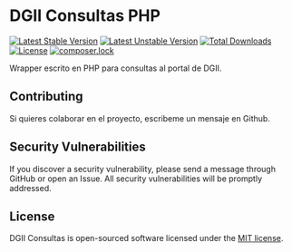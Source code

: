 # DGII Consultas PHP

[![Latest Stable Version](https://poser.pugx.org/josespinal/consultas-dgii/v/stable)](https://packagist.org/packages/josespinal/consultas-dgii)
[![Latest Unstable Version](https://poser.pugx.org/josespinal/consultas-dgii/v/unstable)](https://packagist.org/packages/josespinal/consultas-dgii)
[![Total Downloads](https://poser.pugx.org/josespinal/consultas-dgii/downloads)](https://packagist.org/packages/josespinal/consultas-dgii)
[![License](https://poser.pugx.org/josespinal/consultas-dgii/license)](https://packagist.org/packages/josespinal/consultas-dgii)
[![composer.lock](https://poser.pugx.org/josespinal/consultas-dgii/composerlock)](https://packagist.org/packages/josespinal/consultas-dgii)

Wrapper escrito en PHP para consultas al portal de DGII.

## Contributing

Si quieres colaborar en el proyecto, escribeme un mensaje en Github.

## Security Vulnerabilities

If you discover a security vulnerability, please send a message through GitHub or open an Issue. All security vulnerabilities will be promptly addressed.

## License

DGII Consultas is open-sourced software licensed under the [MIT license](https://opensource.org/licenses/MIT).
